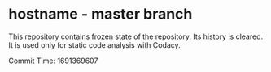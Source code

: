 # hostname - master branch

This repository contains frozen state of the repository.
Its history is cleared. It is used only for static code
analysis with Codacy.

Commit Time: 1691369607